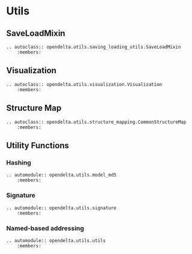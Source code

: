 # Utils


## SaveLoadMixin

```{eval-rst}
.. autoclass:: opendelta.utils.saving_loading_utils.SaveLoadMixin
    :members:
```

## Visualization


```{eval-rst}
.. autoclass:: opendelta.utils.visualization.Visualization
    :members:
```

## Structure Map
```{eval-rst}
.. autoclass:: opendelta.utils.structure_mapping.CommonStructureMap
    :members:
```

## Utility Functions

### Hashing
```{eval-rst}
.. automodule:: opendelta.utils.model_md5
    :members:
``` 

### Signature
```{eval-rst}
.. automodule:: opendelta.utils.signature
    :members:
```

### Named-based addressing
```{eval-rst}
.. automodule:: opendelta.utils.utils
    :members:
```


